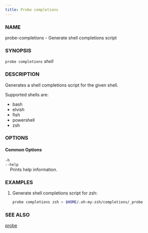 ```yaml
---
title: Probe completions
---
```


### NAME

probe-completions - Generate shell completions script

### SYNOPSIS

`probe completions` _shell_

### DESCRIPTION

Generates a shell completions script for the given shell.

Supported shells are:

- bash
- elvish
- fish
- powershell
- zsh

### OPTIONS

#### Common Options

`-h`  
`--help`  
&nbsp;&nbsp;&nbsp;&nbsp;Prints help information.

### EXAMPLES

1. Generate shell completions script for zsh:
   ```sh
   probe completions zsh > $HOME/.oh-my-zsh/completions/_probe
   ```

### SEE ALSO

[probe](./probe.md)
